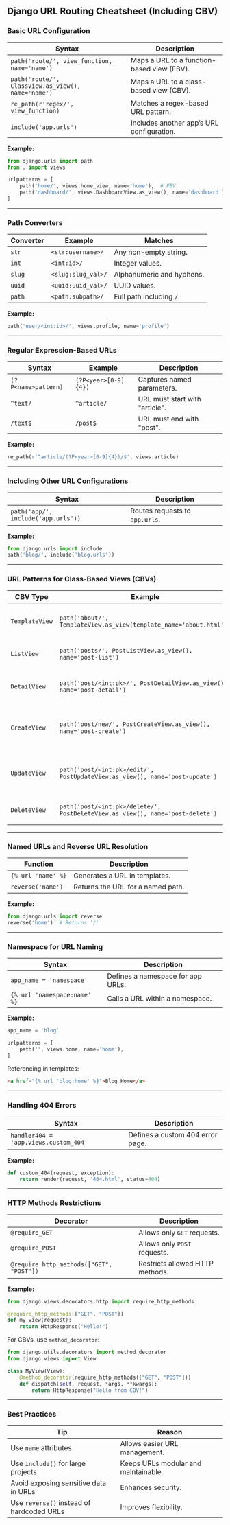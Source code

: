 ## **Django URL Routing Cheatsheet (Including CBV)**  

### **Basic URL Configuration**  
| Syntax | Description |
|--------|------------|
| `path('route/', view_function, name='name')` | Maps a URL to a function-based view (FBV). |
| `path('route/', ClassView.as_view(), name='name')` | Maps a URL to a class-based view (CBV). |
| `re_path(r'regex/', view_function)` | Matches a regex-based URL pattern. |
| `include('app.urls')` | Includes another app’s URL configuration. |

**Example:**  
```python
from django.urls import path
from . import views

urlpatterns = [
    path('home/', views.home_view, name='home'),  # FBV
    path('dashboard/', views.DashboardView.as_view(), name='dashboard'),  # CBV
]
```

---

### **Path Converters**  
| Converter | Example | Matches |
|-----------|---------|---------|
| `str` | `<str:username>/` | Any non-empty string. |
| `int` | `<int:id>/` | Integer values. |
| `slug` | `<slug:slug_val>/` | Alphanumeric and hyphens. |
| `uuid` | `<uuid:uuid_val>/` | UUID values. |
| `path` | `<path:subpath>/` | Full path including `/`. |

**Example:**  
```python
path('user/<int:id>/', views.profile, name='profile')
```

---

### **Regular Expression-Based URLs**  
| Syntax | Example | Description |
|--------|---------|-------------|
| `(?P<name>pattern)` | `(?P<year>[0-9]{4})` | Captures named parameters. |
| `^text/` | `^article/` | URL must start with "article". |
| `/text$` | `/post$` | URL must end with "post". |

**Example:**  
```python
re_path(r'^article/(?P<year>[0-9]{4})/$', views.article)
```

---

### **Including Other URL Configurations**  
| Syntax | Description |
|--------|-------------|
| `path('app/', include('app.urls'))` | Routes requests to `app.urls`. |

**Example:**  
```python
from django.urls import include
path('blog/', include('blog.urls'))
```

---

### **URL Patterns for Class-Based Views (CBVs)**  
| CBV Type | Example | Description |
|----------|---------|-------------|
| `TemplateView` | `path('about/', TemplateView.as_view(template_name='about.html'))` | Renders a template without logic. |
| `ListView` | `path('posts/', PostListView.as_view(), name='post-list')` | Displays a list of objects. |
| `DetailView` | `path('post/<int:pk>/', PostDetailView.as_view(), name='post-detail')` | Shows details of a specific object. |
| `CreateView` | `path('post/new/', PostCreateView.as_view(), name='post-create')` | Handles form submission for object creation. |
| `UpdateView` | `path('post/<int:pk>/edit/', PostUpdateView.as_view(), name='post-update')` | Handles form submission for object updates. |
| `DeleteView` | `path('post/<int:pk>/delete/', PostDeleteView.as_view(), name='post-delete')` | Deletes an object and redirects. |

---

### **Named URLs and Reverse URL Resolution**  
| Function | Description |
|----------|-------------|
| `{% url 'name' %}` | Generates a URL in templates. |
| `reverse('name')` | Returns the URL for a named path. |

**Example:**  
```python
from django.urls import reverse
reverse('home')  # Returns '/'
```

---

### **Namespace for URL Naming**  
| Syntax | Description |
|--------|-------------|
| `app_name = 'namespace'` | Defines a namespace for app URLs. |
| `{% url 'namespace:name' %}` | Calls a URL within a namespace. |

**Example:**  
```python
app_name = 'blog'

urlpatterns = [
    path('', views.home, name='home'),
]
```

Referencing in templates:  
```html
<a href="{% url 'blog:home' %}">Blog Home</a>
```

---

### **Handling 404 Errors**  
| Syntax | Description |
|--------|-------------|
| `handler404 = 'app.views.custom_404'` | Defines a custom 404 error page. |

**Example:**  
```python
def custom_404(request, exception):
    return render(request, '404.html', status=404)
```

---

### **HTTP Methods Restrictions**  
| Decorator | Description |
|-----------|-------------|
| `@require_GET` | Allows only `GET` requests. |
| `@require_POST` | Allows only `POST` requests. |
| `@require_http_methods(["GET", "POST"])` | Restricts allowed HTTP methods. |

**Example:**  
```python
from django.views.decorators.http import require_http_methods

@require_http_methods(["GET", "POST"])
def my_view(request):
    return HttpResponse("Hello!")
```

For CBVs, use `method_decorator`:  
```python
from django.utils.decorators import method_decorator
from django.views import View

class MyView(View):
    @method_decorator(require_http_methods(["GET", "POST"]))
    def dispatch(self, request, *args, **kwargs):
        return HttpResponse("Hello from CBV!")
```

---

### **Best Practices**  
| Tip | Reason |
|-----|--------|
| Use `name` attributes | Allows easier URL management. |
| Use `include()` for large projects | Keeps URLs modular and maintainable. |
| Avoid exposing sensitive data in URLs | Enhances security. |
| Use `reverse()` instead of hardcoded URLs | Improves flexibility. |
